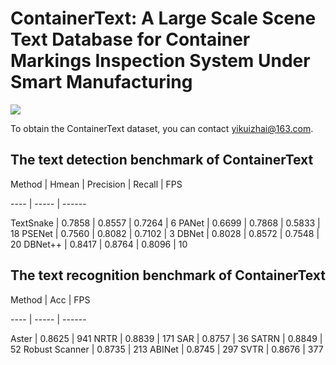# ContainerText: A Large Scale Scene Text Database for Container Markings Inspection System Under Smart Manufacturing
![](/figure1.jpeg)

To obtain the ContainerText dataset, you can contact yikuizhai@163.com.

## The text detection benchmark of ContainerText 
Method | Hmean | Precision | Recall | FPS

---- | ----- | ------

TextSnake | 0.7858 | 0.8557 | 0.7264 | 6
PANet | 0.6699 | 0.7868 | 0.5833 | 18
PSENet | 0.7560 | 0.8082 | 0.7102 | 3
DBNet | 0.8028 | 0.8572 | 0.7548 | 20
DBNet++ | 0.8417 | 0.8764 | 0.8096 | 10


## The text recognition benchmark of ContainerText 
Method | Acc | FPS

---- | ----- | ------

Aster | 0.8625 | 941 
NRTR | 0.8839 | 171 
SAR | 0.8757 | 36 
SATRN | 0.8849 | 52 
Robust Scanner | 0.8735 | 213 
ABINet | 0.8745 | 297
SVTR | 0.8676 | 377
